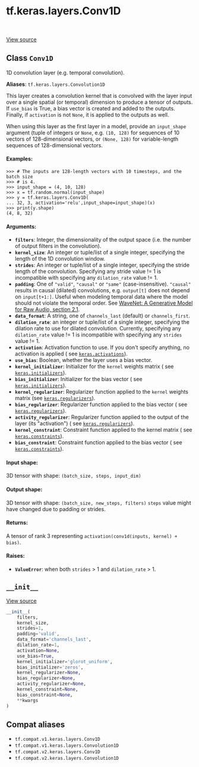 <div itemscope itemtype="http://developers.google.com/ReferenceObject">
<meta itemprop="name" content="tf.keras.layers.Conv1D" />
<meta itemprop="path" content="Stable" />
<meta itemprop="property" content="__init__"/>
</div>

# tf.keras.layers.Conv1D

<!-- Insert buttons and diff -->

<table class="tfo-notebook-buttons tfo-api" align="left">
</table>

<a target="_blank" href="/code/stable/tensorflow/python/keras/layers/convolutional.py">View source</a>



## Class `Conv1D`

1D convolution layer (e.g. temporal convolution).



**Aliases**: `tf.keras.layers.Convolution1D`

<!-- Placeholder for "Used in" -->

This layer creates a convolution kernel that is convolved
with the layer input over a single spatial (or temporal) dimension
to produce a tensor of outputs.
If `use_bias` is True, a bias vector is created and added to the outputs.
Finally, if `activation` is not `None`,
it is applied to the outputs as well.

When using this layer as the first layer in a model,
provide an `input_shape` argument
(tuple of integers or `None`, e.g.
`(10, 128)` for sequences of 10 vectors of 128-dimensional vectors,
or `(None, 128)` for variable-length sequences of 128-dimensional vectors.

#### Examples:



```
>>> # The inputs are 128-length vectors with 10 timesteps, and the batch size
>>> # is 4.
>>> input_shape = (4, 10, 128)
>>> x = tf.random.normal(input_shape)
>>> y = tf.keras.layers.Conv1D(
... 32, 3, activation='relu',input_shape=input_shape)(x)
>>> print(y.shape)
(4, 8, 32)
```

#### Arguments:


* <b>`filters`</b>: Integer, the dimensionality of the output space
  (i.e. the number of output filters in the convolution).
* <b>`kernel_size`</b>: An integer or tuple/list of a single integer,
  specifying the length of the 1D convolution window.
* <b>`strides`</b>: An integer or tuple/list of a single integer,
  specifying the stride length of the convolution.
  Specifying any stride value != 1 is incompatible with specifying
  any `dilation_rate` value != 1.
* <b>`padding`</b>: One of `"valid"`, `"causal"` or `"same"` (case-insensitive).
  `"causal"` results in causal (dilated) convolutions, e.g. `output[t]`
  does not depend on `input[t+1:]`. Useful when modeling temporal data
  where the model should not violate the temporal order.
  See [WaveNet: A Generative Model for Raw Audio, section
    2.1](https://arxiv.org/abs/1609.03499).
* <b>`data_format`</b>: A string,
  one of `channels_last` (default) or `channels_first`.
* <b>`dilation_rate`</b>: an integer or tuple/list of a single integer, specifying
  the dilation rate to use for dilated convolution.
  Currently, specifying any `dilation_rate` value != 1 is
  incompatible with specifying any `strides` value != 1.
* <b>`activation`</b>: Activation function to use.
  If you don't specify anything, no activation is applied (
  see <a href="../../../tf/keras/activations.md"><code>keras.activations</code></a>).
* <b>`use_bias`</b>: Boolean, whether the layer uses a bias vector.
* <b>`kernel_initializer`</b>: Initializer for the `kernel` weights matrix (
  see <a href="../../../tf/keras/initializers.md"><code>keras.initializers</code></a>).
* <b>`bias_initializer`</b>: Initializer for the bias vector (
  see <a href="../../../tf/keras/initializers.md"><code>keras.initializers</code></a>).
* <b>`kernel_regularizer`</b>: Regularizer function applied to
  the `kernel` weights matrix (see <a href="../../../tf/keras/regularizers.md"><code>keras.regularizers</code></a>).
* <b>`bias_regularizer`</b>: Regularizer function applied to the bias vector (
  see <a href="../../../tf/keras/regularizers.md"><code>keras.regularizers</code></a>).
* <b>`activity_regularizer`</b>: Regularizer function applied to
  the output of the layer (its "activation") (
  see <a href="../../../tf/keras/regularizers.md"><code>keras.regularizers</code></a>).
* <b>`kernel_constraint`</b>: Constraint function applied to the kernel matrix (
  see <a href="../../../tf/keras/constraints.md"><code>keras.constraints</code></a>).
* <b>`bias_constraint`</b>: Constraint function applied to the bias vector (
  see <a href="../../../tf/keras/constraints.md"><code>keras.constraints</code></a>).


#### Input shape:

3D tensor with shape: `(batch_size, steps, input_dim)`



#### Output shape:

3D tensor with shape: `(batch_size, new_steps, filters)`
  `steps` value might have changed due to padding or strides.



#### Returns:

A tensor of rank 3 representing
`activation(conv1d(inputs, kernel) + bias)`.



#### Raises:


* <b>`ValueError`</b>: when both `strides` > 1 and `dilation_rate` > 1.

<h2 id="__init__"><code>__init__</code></h2>

<a target="_blank" href="/code/stable/tensorflow/python/keras/layers/convolutional.py">View source</a>

``` python
__init__(
    filters,
    kernel_size,
    strides=1,
    padding='valid',
    data_format='channels_last',
    dilation_rate=1,
    activation=None,
    use_bias=True,
    kernel_initializer='glorot_uniform',
    bias_initializer='zeros',
    kernel_regularizer=None,
    bias_regularizer=None,
    activity_regularizer=None,
    kernel_constraint=None,
    bias_constraint=None,
    **kwargs
)
```








## Compat aliases

* `tf.compat.v1.keras.layers.Conv1D`
* `tf.compat.v1.keras.layers.Convolution1D`
* `tf.compat.v2.keras.layers.Conv1D`
* `tf.compat.v2.keras.layers.Convolution1D`

